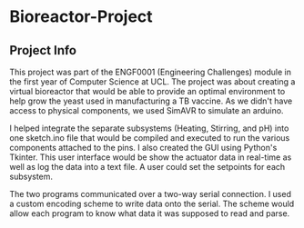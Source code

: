 # Bioreactor-Project

## Project Info
This project was part of the ENGF0001 (Engineering Challenges) module in the first year of Computer Science at UCL.
The project was about creating a virtual bioreactor that would be able to provide an optimal environment to help grow the yeast used in manufacturing a TB vaccine.
As we didn't have access to physical components, we used SimAVR to simulate an arduino. 

I helped integrate the separate subsystems (Heating, Stirring, and pH) into one sketch.ino file that would be compiled and executed to run the various components attached to the pins. I also created the GUI using Python's Tkinter. This user interface would be show the actuator data in real-time as well as log the data into a text file. A user could set the setpoints for each subsystem.

The two programs communicated over a two-way serial connection. I used a custom encoding scheme to write data onto the serial. The scheme would allow each program to know what data it was supposed to read and parse.
